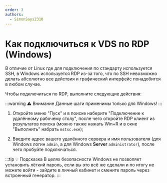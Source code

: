 ```yaml
---
order: 3
authors:
  - SimonSays2310
---
```


# Как подключиться к VDS по RDP (Windows)

В отличие от Linux где для подключения по стандарту используется SSH, в Windows используется RDP из-за того, что по SSH невозможно делать абсолютно все действия и графический интерфейс понадобится в любом случае.

Чтобы подключиться по RDP, выполните следующие действия:

:::warning :warning: Внимание
Данные шаги применимы только для Windows!
:::

1. Откройте меню "Пуск" и в поиске наберите "Подключение к удалённому рабочему столу", после чего откройте RDP клиент из результатов поиска (можно также нажать Win+R и в окне "Выполнить" набрать `mstsc.exe`);

2. Введите адрес вашего удалённого сервера и имя пользователя (для Windows логин `admin`, а для Windows **Server** `administrator`), после чего пробуйте подключаться.

:::tip :bulb: Подсказка
В целях безопасности Windows не позволяет установить лёгкий пароль, если вы это всё же сделали и по итогу не можете войти - зайдите в личный кабинет и смените пароль через встроенный генератор.
:::
